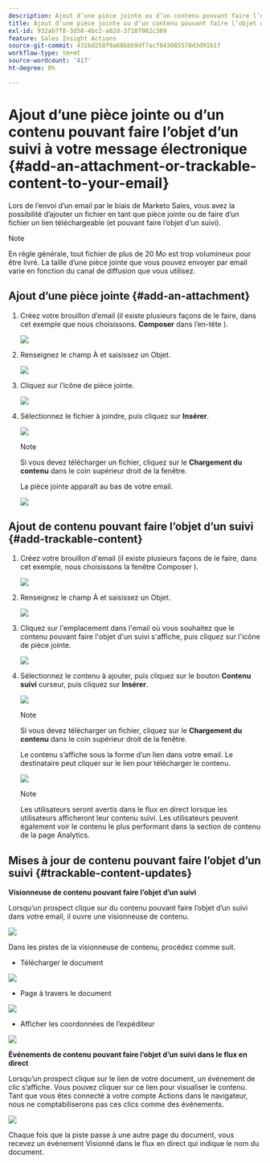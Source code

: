 ```yaml
---
description: Ajout d’une pièce jointe ou d’un contenu pouvant faire l’objet d’un suivi à votre message électronique - Documents Marketo - Documentation du produit
title: Ajout d’une pièce jointe ou d’un contenu pouvant faire l’objet d’un suivi à votre message électronique
exl-id: 932ab7f8-3d58-4bc2-a82d-3718f082c369
feature: Sales Insight Actions
source-git-commit: 431bd258f9a68bbb9df7acf043085578d3d91b1f
workflow-type: tm+mt
source-wordcount: '417'
ht-degree: 0%

---
```


# Ajout d’une pièce jointe ou d’un contenu pouvant faire l’objet d’un suivi à votre message électronique {#add-an-attachment-or-trackable-content-to-your-email}

Lors de l’envoi d’un email par le biais de Marketo Sales, vous avez la possibilité d’ajouter un fichier en tant que pièce jointe ou de faire d’un fichier un lien téléchargeable (et pouvant faire l’objet d’un suivi).

>[!NOTE]
>
>En règle générale, tout fichier de plus de 20 Mo est trop volumineux pour être livré. La taille d’une pièce jointe que vous pouvez envoyer par email varie en fonction du canal de diffusion que vous utilisez.

## Ajout d’une pièce jointe {#add-an-attachment}

1. Créez votre brouillon d’email (il existe plusieurs façons de le faire, dans cet exemple que nous choisissons. **Composer** dans l’en-tête ).

   ![](assets/add-an-attachment-or-trackable-content-1.png)

1. Renseignez le champ À et saisissez un Objet.

   ![](assets/add-an-attachment-or-trackable-content-2.png)

1. Cliquez sur l’icône de pièce jointe.

   ![](assets/add-an-attachment-or-trackable-content-3.png)

1. Sélectionnez le fichier à joindre, puis cliquez sur **Insérer**.

   ![](assets/add-an-attachment-or-trackable-content-4.png)

   >[!NOTE]
   >
   >Si vous devez télécharger un fichier, cliquez sur le **Chargement du contenu** dans le coin supérieur droit de la fenêtre.

   La pièce jointe apparaît au bas de votre email.

   ![](assets/add-an-attachment-or-trackable-content-5.png)

## Ajout de contenu pouvant faire l’objet d’un suivi {#add-trackable-content}

1. Créez votre brouillon d&#39;email (il existe plusieurs façons de le faire, dans cet exemple, nous choisissons la fenêtre Composer ).

   ![](assets/add-an-attachment-or-trackable-content-6.png)

1. Renseignez le champ À et saisissez un Objet.

   ![](assets/add-an-attachment-or-trackable-content-7.png)

1. Cliquez sur l&#39;emplacement dans l&#39;email où vous souhaitez que le contenu pouvant faire l&#39;objet d&#39;un suivi s&#39;affiche, puis cliquez sur l&#39;icône de pièce jointe.

   ![](assets/add-an-attachment-or-trackable-content-8.png)

1. Sélectionnez le contenu à ajouter, puis cliquez sur le bouton **Contenu suivi** curseur, puis cliquez sur **Insérer**.

   ![](assets/add-an-attachment-or-trackable-content-9.png)

   >[!NOTE]
   >
   >Si vous devez télécharger un fichier, cliquez sur le **Chargement du contenu** dans le coin supérieur droit de la fenêtre.

   Le contenu s’affiche sous la forme d’un lien dans votre email. Le destinataire peut cliquer sur le lien pour télécharger le contenu.

   ![](assets/add-an-attachment-or-trackable-content-10.png)

   >[!NOTE]
   >
   >Les utilisateurs seront avertis dans le flux en direct lorsque les utilisateurs afficheront leur contenu suivi. Les utilisateurs peuvent également voir le contenu le plus performant dans la section de contenu de la page Analytics.

## Mises à jour de contenu pouvant faire l’objet d’un suivi {#trackable-content-updates}

**Visionneuse de contenu pouvant faire l’objet d’un suivi**

Lorsqu’un prospect clique sur du contenu pouvant faire l’objet d’un suivi dans votre email, il ouvre une visionneuse de contenu.

![](assets/add-an-attachment-or-trackable-content-11.png)

Dans les pistes de la visionneuse de contenu, procédez comme suit.

* Télécharger le document

![](assets/add-an-attachment-or-trackable-content-12.png)

* Page à travers le document

![](assets/add-an-attachment-or-trackable-content-13.png)

* Afficher les coordonnées de l’expéditeur

![](assets/add-an-attachment-or-trackable-content-14.png)

**Événements de contenu pouvant faire l’objet d’un suivi dans le flux en direct**

Lorsqu’un prospect clique sur le lien de votre document, un événement de clic s’affiche. Vous pouvez cliquer sur ce lien pour visualiser le contenu. Tant que vous êtes connecté à votre compte Actions dans le navigateur, nous ne comptabiliserons pas ces clics comme des événements.

![](assets/add-an-attachment-or-trackable-content-15.png)

Chaque fois que la piste passe à une autre page du document, vous recevez un événement Visionné dans le flux en direct qui indique le nom du document.
